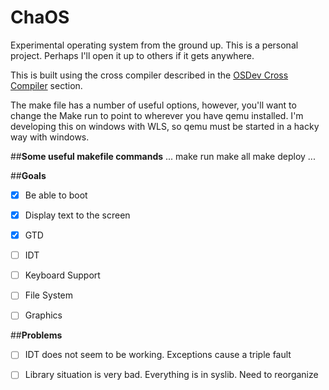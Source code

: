 # ChaOS
Experimental operating system from the ground up.
This is a personal project. Perhaps I'll open it up to others if it gets anywhere.

This is built using the cross compiler described in the [OSDev Cross Compiler](https://wiki.osdev.org/GCC_Cross-Compiler) section.

The make file has a number of useful options, however, you'll want to change the Make run to point to wherever you have qemu installed.
I'm developing this on windows with WLS, so qemu must be started in a hacky way with windows.

##**Some useful makefile commands**
...
make run
make all
make deploy
...

##**Goals**
- [x] Be able to boot
- [x] Display text to the screen
- [x] GTD
- [ ] IDT
- [ ] Keyboard Support
- [ ] File System
- [ ] Graphics


##**Problems**
- [ ] IDT does not seem to be working. Exceptions cause a triple fault
- [ ] Library situation is very bad. Everything is in syslib. Need to reorganize

